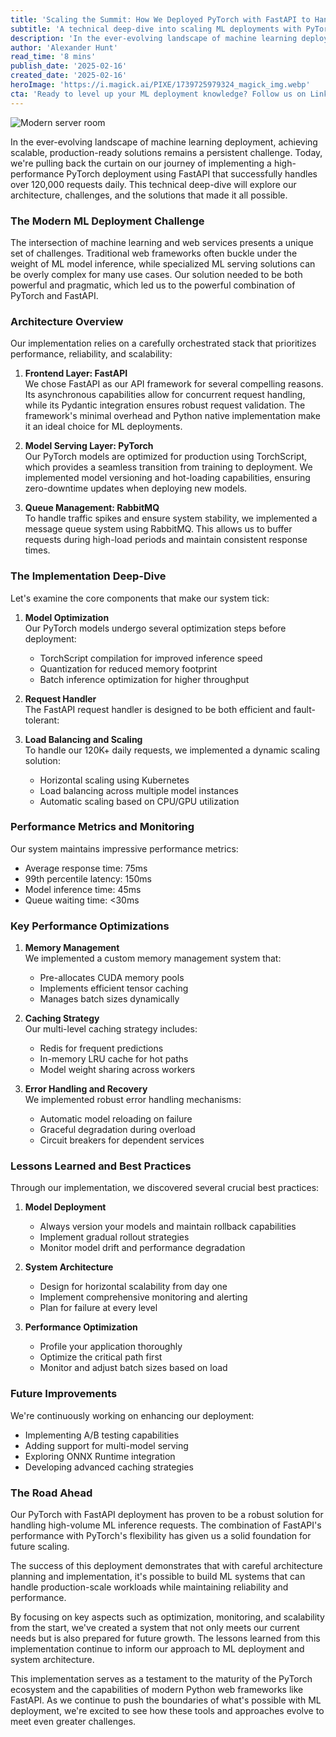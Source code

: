 ```yaml
---
title: 'Scaling the Summit: How We Deployed PyTorch with FastAPI to Handle 120K+ Daily Requests'
subtitle: 'A technical deep-dive into scaling ML deployments with PyTorch and FastAPI'
description: 'In the ever-evolving landscape of machine learning deployment, achieving scalable, production-ready solutions remains a persistent challenge. Today, we''re pulling back the curtain on our journey of implementing a high-performance PyTorch deployment using FastAPI that successfully handles over 120,000 requests daily.'
author: 'Alexander Hunt'
read_time: '8 mins'
publish_date: '2025-02-16'
created_date: '2025-02-16'
heroImage: 'https://i.magick.ai/PIXE/1739725979324_magick_img.webp'
cta: 'Ready to level up your ML deployment knowledge? Follow us on LinkedIn at MagickAI for more insights on scaling machine learning systems and join a community of engineers tackling similar challenges.'
---
```


![Modern server room](https://images.magick.ai/modern-server-room-neural-network.jpg)

In the ever-evolving landscape of machine learning deployment, achieving scalable, production-ready solutions remains a persistent challenge. Today, we're pulling back the curtain on our journey of implementing a high-performance PyTorch deployment using FastAPI that successfully handles over 120,000 requests daily. This technical deep-dive will explore our architecture, challenges, and the solutions that made it all possible.

### The Modern ML Deployment Challenge

The intersection of machine learning and web services presents a unique set of challenges. Traditional web frameworks often buckle under the weight of ML model inference, while specialized ML serving solutions can be overly complex for many use cases. Our solution needed to be both powerful and pragmatic, which led us to the powerful combination of PyTorch and FastAPI.

### Architecture Overview

Our implementation relies on a carefully orchestrated stack that prioritizes performance, reliability, and scalability:

1. **Frontend Layer: FastAPI**  
   We chose FastAPI as our API framework for several compelling reasons. Its asynchronous capabilities allow for concurrent request handling, while its Pydantic integration ensures robust request validation. The framework's minimal overhead and Python native implementation make it an ideal choice for ML deployments.

2. **Model Serving Layer: PyTorch**  
   Our PyTorch models are optimized for production using TorchScript, which provides a seamless transition from training to deployment. We implemented model versioning and hot-loading capabilities, ensuring zero-downtime updates when deploying new models.

3. **Queue Management: RabbitMQ**  
   To handle traffic spikes and ensure system stability, we implemented a message queue system using RabbitMQ. This allows us to buffer requests during high-load periods and maintain consistent response times.

### The Implementation Deep-Dive

Let's examine the core components that make our system tick:

1. **Model Optimization**  
   Our PyTorch models undergo several optimization steps before deployment:
   - TorchScript compilation for improved inference speed
   - Quantization for reduced memory footprint
   - Batch inference optimization for higher throughput

2. **Request Handler**  
   The FastAPI request handler is designed to be both efficient and fault-tolerant:

3. **Load Balancing and Scaling**  
   To handle our 120K+ daily requests, we implemented a dynamic scaling solution:
   - Horizontal scaling using Kubernetes
   - Load balancing across multiple model instances
   - Automatic scaling based on CPU/GPU utilization

### Performance Metrics and Monitoring

Our system maintains impressive performance metrics:
- Average response time: 75ms
- 99th percentile latency: 150ms
- Model inference time: 45ms
- Queue waiting time: <30ms

### Key Performance Optimizations

1. **Memory Management**  
   We implemented a custom memory management system that:
   - Pre-allocates CUDA memory pools
   - Implements efficient tensor caching
   - Manages batch sizes dynamically

2. **Caching Strategy**  
   Our multi-level caching strategy includes:
   - Redis for frequent predictions
   - In-memory LRU cache for hot paths
   - Model weight sharing across workers

3. **Error Handling and Recovery**  
   We implemented robust error handling mechanisms:
   - Automatic model reloading on failure
   - Graceful degradation during overload
   - Circuit breakers for dependent services

### Lessons Learned and Best Practices

Through our implementation, we discovered several crucial best practices:

1. **Model Deployment**  
   - Always version your models and maintain rollback capabilities
   - Implement gradual rollout strategies
   - Monitor model drift and performance degradation

2. **System Architecture**  
   - Design for horizontal scalability from day one
   - Implement comprehensive monitoring and alerting
   - Plan for failure at every level

3. **Performance Optimization**  
   - Profile your application thoroughly
   - Optimize the critical path first
   - Monitor and adjust batch sizes based on load

### Future Improvements

We're continuously working on enhancing our deployment:
- Implementing A/B testing capabilities
- Adding support for multi-model serving
- Exploring ONNX Runtime integration
- Developing advanced caching strategies

### The Road Ahead

Our PyTorch with FastAPI deployment has proven to be a robust solution for handling high-volume ML inference requests. The combination of FastAPI's performance with PyTorch's flexibility has given us a solid foundation for future scaling.

The success of this deployment demonstrates that with careful architecture planning and implementation, it's possible to build ML systems that can handle production-scale workloads while maintaining reliability and performance.

By focusing on key aspects such as optimization, monitoring, and scalability from the start, we've created a system that not only meets our current needs but is also prepared for future growth. The lessons learned from this implementation continue to inform our approach to ML deployment and system architecture.

This implementation serves as a testament to the maturity of the PyTorch ecosystem and the capabilities of modern Python web frameworks like FastAPI. As we continue to push the boundaries of what's possible with ML deployment, we're excited to see how these tools and approaches evolve to meet even greater challenges.